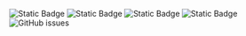 ![Static Badge](https://img.shields.io/badge/blacklists-61-000000) ![Static Badge](https://img.shields.io/badge/blacklisted-3003593-cc0000) ![Static Badge](https://img.shields.io/badge/whitelisted-2254-00CC00) ![Static Badge](https://img.shields.io/badge/streaming_blacklist-28107-000000) ![GitHub issues](https://img.shields.io/github/issues/fabriziosalmi/blacklists)
